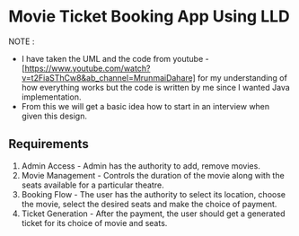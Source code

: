 # Movie Ticket Booking App Using LLD 
NOTE :
- I have taken the UML and the code from youtube - [https://www.youtube.com/watch?v=t2FiaSThCw8&ab_channel=MrunmaiDahare] for my understanding of how everything works but the code is written by me since I wanted Java implementation.
- From this we will get a basic idea how to start in an interview when given this design.

## Requirements

1. Admin Access - Admin has the authority to add, remove movies.
2. Movie Management - Controls the duration of the movie along with the seats available for a particular theatre.
3. Booking Flow - The user has the authority to select its location, choose the movie, select the desired seats and make the choice of payment.
4. Ticket Generation - After the payment, the user should get a generated ticket for its choice of movie and seats.




